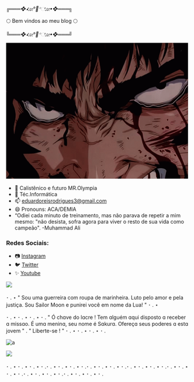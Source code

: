 ### 
*╔═══❖•ೋ°🌙°ೋ•❖═══╗*

:full_moon:   Bem vindos ao meu blog :full_moon:

*╚═══❖•ೋ°🌙°ೋ•❖═══╝*


![](berserk-guts.gif)


 * 🔭 Calistênico e futuro MR.Olympia
 * 🌱 Téc.Informática
 * 📫 eduardoreisrodrigues3@gmail.com
 * 😄 Pronouns: ACA/DEMIA
 * “Odiei cada minuto de treinamento, mas não parava de repetir a mim mesmo: "não desista, sofra agora para viver o resto de sua vida como campeão". -Muhammad Ali
 
 ### Redes Sociais:
 * 📷 [Instagram](https://instagram.com/reis_duardo/)
 * 🐦 [Twitter](https://twitter.com/Duardo_Acordeon/)
 * ✨ [Youtube](https://www.youtube.com/watch?v=tjp5_tGEnKg&ab_channel=Prankster206)

![](https://i.pinimg.com/originals/8f/24/28/8f24289999e5db1c45febe4ddf5e54ce.gif)


･ . ⋆ 
" Sou uma guerreira com roupa de marinheira. Luto pelo amor e pela justiça. Sou Sailor Moon e punirei você em nome da Lua! "
･ . ⋆

･ . ⋆ ･ . ⋆ ･ . ⋆ ･ . 
" Ó chɑve do lɑcre ! Tem ɑlguém ɑqui disposto ɑ receber ɑ missɑo. É umɑ meninɑ, seu nome é Sɑkurɑ. Ofereçɑ seus poderes ɑ estɑ jovem " . " Liberte-se ! " 
･ . ⋆ ･ . ⋆ ･ . ⋆ ･ .

 ![a](https://deliriumnerd.com/wp-content/uploads/2017/03/sakura1-1.jpg)

 ![](https://giffiles.alphacoders.com/139/139350.gif)
 
 ･ . ⋆ ･ . ⋆ ･ . ⋆ ･ .･ . ⋆ ･ . ⋆ ･ . ⋆ ･ .･ . ⋆ ･ . ⋆ ･ . ⋆ ･ .･ . ⋆ ･ . ⋆ ･ . ⋆ ･ .･ . ⋆ ･ . ⋆ ･ . ⋆ ･ .･ . ⋆ ･ . ⋆ ･ . ⋆ ･ .･ . ⋆ ･ . ⋆ ･ . ⋆ ･ .
